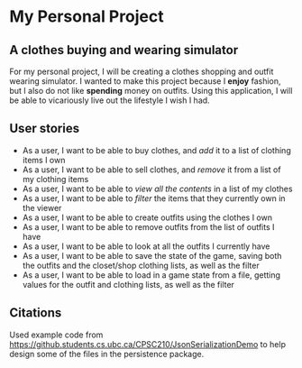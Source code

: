 # My Personal Project

## A clothes buying and wearing simulator

For my personal project, I will be creating a clothes shopping and outfit wearing simulator. 
I wanted to make this project because I **enjoy** fashion, but I also do not like **spending** money on outfits.
Using this application, I will be able to vicariously live out the lifestyle I wish I had.

## User stories
 - As a user, I want to be able to buy clothes, and *add* it to a list of clothing items I own
 - As a user, I want to be able to sell clothes, and *remove* it from a list of my clothing items
 - As a user, I want to be able to *view all the contents* in a list of my clothes
 - As a user, I want to be able to *filter* the items that they currently own in the viewer
 - As a user, I want to be able to create outfits using the clothes I own
 - As a user, I want to be able to remove outfits from the list of outfits I have
 - As a user, I want to be able to look at all the outfits I currently have
 - As a user, I want to be able to save the state of the game, saving both the outfits and the closet/shop clothing lists, as well as the filter
 - As a user, I want to be able to load in a game state from a file, getting values for the outfit and clothing lists, as well as the filter

## Citations
Used example code from https://github.students.cs.ubc.ca/CPSC210/JsonSerializationDemo to help design some of the files in the persistence package.

